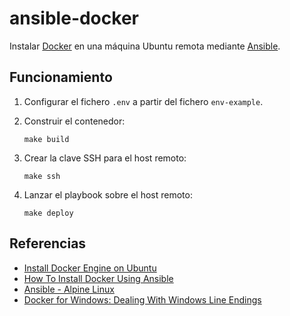 # ansible-docker

Instalar [Docker](https://www.docker.com) en una máquina Ubuntu remota mediante [Ansible](https://www.ansible.com).

## Funcionamiento

1. Configurar el fichero `.env` a partir del fichero `env-example`.

2. Construir el contenedor:

    ```shell
    make build
    ```

3. Crear la clave SSH para el host remoto:

    ```shell
    make ssh
    ```

4. Lanzar el playbook sobre el host remoto:

    ```shell
    make deploy
    ```

## Referencias

- [Install Docker Engine on Ubuntu](https://docs.docker.com/engine/install/ubuntu/)
- [How To Install Docker Using Ansible](https://medium.com/codex/how-to-install-docker-using-ansible-84d40005169)
- [Ansible - Alpine Linux](https://wiki.alpinelinux.org/wiki/Ansible)
- [Docker for Windows: Dealing With Windows Line Endings](https://willi.am/blog/2016/08/11/docker-for-windows-dealing-with-windows-line-endings/)
